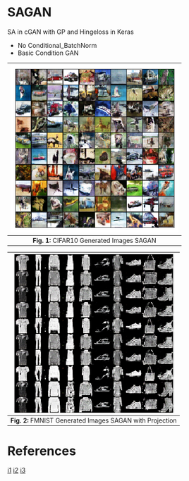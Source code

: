 # SAGAN
SA in cGAN with GP and Hingeloss in Keras
- No Conditional_BatchNorm
- Basic Condition GAN


|![Image_cifar10_Gen_SAGAN](cifar_random_gen.png "CIFAR10 Generated Images SAGAN")|
|:--:| 
|**Fig. 1:** CIFAR10 Generated Images SAGAN|



|![Image_fmnist_Gen_SAGAN](fmnist_random_gen_2.png "FMNIST Generated Images SAGAN with Projection")|
|:--:|
|**Fig. 2:** FMNIST Generated Images SAGAN with Projection|










# References
[i1](https://github.com/taki0112/Self-Attention-GAN-Tensorflow/blob/master/SAGAN.py)
[i2](https://github.com/heykeetae/Self-Attention-GAN)
[i3](https://github.com/keras-team/keras-contrib/blob/master/examples/improved_wgan.py)
